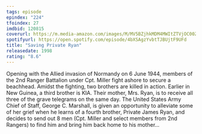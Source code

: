 ```yaml
---
tags: episode
epindex: "224"
tfoindex: 27
imdbid: 120815
coverurl: https://m.media-amazon.com/images/M/MV5BZjhkMDM4MWItZTVjOC00ZDRhLThmYTAtM2I5NzBmNmNlMzI1XkEyXkFqcGdeQXVyNDYyMDk5MTU@._V1_SY300_CR0,0,202,300_.jpg
spotifyurl: https://open.spotify.com/episode/4bXSAgzYvbtTJBUjtF9UFd
title: "Saving Private Ryan"
releasedate: 1998
rating: "8.6"
---
```


Opening with the Allied invasion of Normandy on 6 June 1944, members of the 2nd Ranger Battalion under Cpt. Miller fight ashore to secure a beachhead. Amidst the fighting, two brothers are killed in action. Earlier in New Guinea, a third brother is KIA. Their mother, Mrs. Ryan, is to receive all three of the grave telegrams on the same day. The United States Army Chief of Staff, George C. Marshall, is given an opportunity to alleviate some of her grief when he learns of a fourth brother, Private James Ryan, and decides to send out 8 men (Cpt. Miller and select members from 2nd Rangers) to find him and bring him back home to his mother...